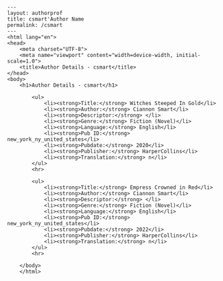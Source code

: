 
    ---
    layout: authorprof
    title: csmart'Author Name 
    permalink: /csmart
    ---
    <html lang="en">
    <head>
        <meta charset="UTF-8">
        <meta name="viewport" content="width=device-width, initial-scale=1.0">
        <title>Author Details - csmart</title>
    </head>
    <body>
        <h1>Author Details - csmart</h1>
        
            <ul>
                <li><strong>Title:</strong> Witches Steeped In Gold</li>
                <li><strong>Author:</strong> Ciannon Smart</li>
                <li><strong>Descriptor:</strong> </li>
                <li><strong>Genre:</strong> Fiction (Novel)</li>
                <li><strong>Language:</strong> English</li>
                <li><strong>Pub ID:</strong> new_york_ny_united_states</li>
                <li><strong>Pubdate:</strong> 2020</li>
                <li><strong>Publisher:</strong> HarperCollins</li>
                <li><strong>Translation:</strong> n</li>
            </ul>
            <hr>
            
            <ul>
                <li><strong>Title:</strong> Empress Crowned in Red</li>
                <li><strong>Author:</strong> Ciannon Smart</li>
                <li><strong>Descriptor:</strong> </li>
                <li><strong>Genre:</strong> Fiction (Novel)</li>
                <li><strong>Language:</strong> English</li>
                <li><strong>Pub ID:</strong> new_york_ny_united_states</li>
                <li><strong>Pubdate:</strong> 2022</li>
                <li><strong>Publisher:</strong> HarperCollins</li>
                <li><strong>Translation:</strong> n</li>
            </ul>
            <hr>
            
        </body>
        </html>
        